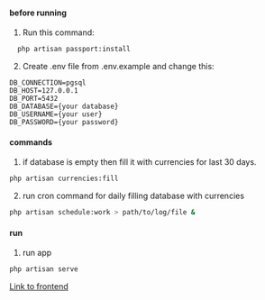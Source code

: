 #### before running
1. Run this command:
```bash
  php artisan passport:install
```
2. Create .env file from .env.example and change this:
```env
DB_CONNECTION=pgsql
DB_HOST=127.0.0.1
DB_PORT=5432
DB_DATABASE={your database}
DB_USERNAME={your user}
DB_PASSWORD={your password}
```


#### commands
1. if database is empty then fill it with currencies for last 30 days.
```bash 
php artisan currencies:fill
```
2. run cron command for daily filling database with currencies
```bash
php artisan schedule:work > path/to/log/file &
```

#### run
1. run app
```bash
php artisan serve
```

[Link to frontend](https://github.com/Iluhaprog/prototech-test-frontend)